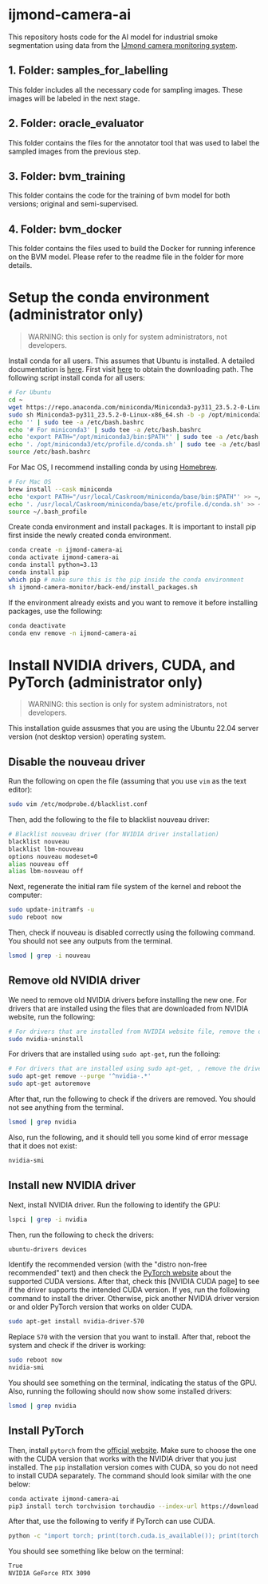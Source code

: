 # ijmond-camera-ai

This repository hosts code for the AI model for industrial smoke segmentation using data from the [IJmond camera monitoring system](https://github.com/MultiX-Amsterdam/ijmond-camera-monitor).

## 1. Folder: samples_for_labelling
This folder includes all the necessary code for sampling images. These images will be labeled in the next stage.

## 2. Folder: oracle_evaluator
This folder contains the files for the annotator tool that was used to label the sampled images from the previous step.

## 3. Folder: bvm_training
This folder contains the code for the training of bvm model for both versions; original and semi-supervised.

## 4. Folder: bvm_docker
This folder contains the files used to build the Docker for running inference on the BVM model. Please refer to the readme file in the folder for more details.

# <a name="install-conda"></a>Setup the conda environment (administrator only)
> WARNING: this section is only for system administrators, not developers.

Install conda for all users.
This assumes that Ubuntu is installed.
A detailed documentation is [here](https://conda.io/projects/conda/en/latest/user-guide/install/index.html).
First visit [here](https://conda.io/miniconda.html) to obtain the downloading path.
The following script install conda for all users:
```sh
# For Ubuntu
cd ~
wget https://repo.anaconda.com/miniconda/Miniconda3-py311_23.5.2-0-Linux-x86_64.sh
sudo sh Miniconda3-py311_23.5.2-0-Linux-x86_64.sh -b -p /opt/miniconda3
echo '' | sudo tee -a /etc/bash.bashrc
echo '# For miniconda3' | sudo tee -a /etc/bash.bashrc
echo 'export PATH="/opt/miniconda3/bin:$PATH"' | sudo tee -a /etc/bash.bashrc
echo '. /opt/miniconda3/etc/profile.d/conda.sh' | sudo tee -a /etc/bash.bashrc
source /etc/bash.bashrc
```
For Mac OS, I recommend installing conda by using [Homebrew](https://brew.sh/).
```sh
# For Mac OS
brew install --cask miniconda
echo 'export PATH="/usr/local/Caskroom/miniconda/base/bin:$PATH"' >> ~/.zshrc
echo '. /usr/local/Caskroom/miniconda/base/etc/profile.d/conda.sh' >> ~/.zshrc
source ~/.bash_profile
```
Create conda environment and install packages.
It is important to install pip first inside the newly created conda environment.
```sh
conda create -n ijmond-camera-ai
conda activate ijmond-camera-ai
conda install python=3.13
conda install pip
which pip # make sure this is the pip inside the conda environment
sh ijmond-camera-monitor/back-end/install_packages.sh
```
If the environment already exists and you want to remove it before installing packages, use the following:
```sh
conda deactivate
conda env remove -n ijmond-camera-ai
```

# <a name="install-nvidia"></a>Install NVIDIA drivers, CUDA, and PyTorch (administrator only)
> WARNING: this section is only for system administrators, not developers.

This installation guide assusmes that you are using the Ubuntu 22.04 server version (not desktop version) operating system.

## Disable the nouveau driver

Run the following on open the file (assuming that you use `vim` as the text editor):
```sh
sudo vim /etc/modprobe.d/blacklist.conf
```
Then, add the following to the file to blacklist nouveau driver:
```sh
# Blacklist nouveau driver (for NVIDIA driver installation)
blacklist nouveau
blacklist lbm-nouveau
options nouveau modeset=0
alias nouveau off
alias lbm-nouveau off
```
Next, regenerate the initial ram file system of the kernel and reboot the computer:
```sh
sudo update-initramfs -u
sudo reboot now
```
Then, check if nouveau is disabled correctly using the following command. You should not see any outputs from the terminal.
```sh
lsmod | grep -i nouveau
```

## Remove old NVIDIA driver
We need to remove old NVIDIA drivers before installing the new one. For drivers that are installed using the files that are downloaded from NVIDIA website, run the following:
```sh
# For drivers that are installed from NVIDIA website file, remove the driver using the following command:
sudo nvidia-uninstall
```
For drivers that are installed using `sudo apt-get`, run the folloing:
```sh
# For drivers that are installed using sudo apt-get, , remove the driver using the following commands:
sudo apt-get remove --purge '^nvidia-.*'
sudo apt-get autoremove
```
After that, run the following to check if the drivers are removed. You should not see anything from the terminal.
```sh
lsmod | grep nvidia
```
Also, run the following, and it should tell you some kind of error message that it does not exist:
```sh
nvidia-smi
```

## Install new NVIDIA driver
Next, install NVIDIA driver. Run the following to identify the GPU:
```sh
lspci | grep -i nvidia
```
Then, run the following to check the drivers:
```sh
ubuntu-drivers devices
```
Identify the recommended version (with the "distro non-free recommended" text) and then check the [PyTorch website](https://pytorch.org/) about the supported CUDA versions.
After that, check this [NVIDIA CUDA page] to see if the driver supports the intended CUDA version. If yes, run the following command to install the driver.
Otherwise, pick another NVIDIA driver version or and older PyTorch version that works on older CUDA.
```sh
sudo apt-get install nvidia-driver-570
```
Replace `570` with the version that you want to install. After that, reboot the system and check if the driver is working:
```sh
sudo reboot now
nvidia-smi
```
You should see something on the terminal, indicating the status of the GPU.
Also, running the following should now show some installed drivers:
```sh
lsmod | grep nvidia
```

## Install PyTorch
Then, install `pytorch` from the [official website](https://pytorch.org/).
Make sure to choose the one with the CUDA version that works with the NVIDIA driver that you just installed.
The `pip` installation version comes with CUDA, so you do not need to install CUDA separately.
The command should look similar with the one below:
```sh
conda activate ijmond-camera-ai
pip3 install torch torchvision torchaudio --index-url https://download.pytorch.org/whl/cu128
```
After that, use the following to verify if PyTorch can use CUDA.
```sh
python -c "import torch; print(torch.cuda.is_available()); print(torch.cuda.get_device_name(0))"
```
You should see something like below on the terminal:
```sh
True
NVIDIA GeForce RTX 3090
```
